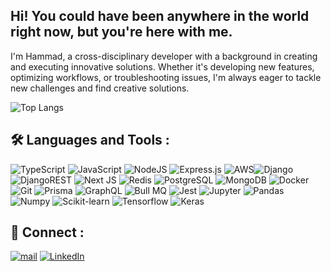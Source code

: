 <h2>Hi! You could have been anywhere in the world right now, but you're here with me.</h2>

I'm Hammad, a cross-disciplinary developer with a background in creating and executing innovative solutions.
Whether it's developing new features, optimizing workflows, or troubleshooting issues, I'm always eager
to tackle new challenges and find creative solutions.

![Top Langs](https://github-readme-stats.vercel.app/api/top-langs/?username=hammadkhokhar&layout=compact&theme=dark&hide=html&hide_progress=true)

## 🛠️ Languages and Tools :
![TypeScript](https://img.shields.io/badge/typescript-%23007ACC.svg?style=for-the-badge&logo=typescript&logoColor=white) ![JavaScript](https://img.shields.io/badge/javascript-%23323330.svg?style=for-the-badge&logo=javascript&logoColor=%23F7DF1E) ![NodeJS](https://img.shields.io/badge/node.js-6DA55F?style=for-the-badge&logo=node.js&logoColor=white) ![Express.js](https://img.shields.io/badge/express.js-%23404d59.svg?style=for-the-badge&logo=express&logoColor=%2361DAFB) ![AWS](https://img.shields.io/badge/AWS-%23323330.svg?style=for-the-badge&logo=amazon-aws)![Django](https://img.shields.io/badge/django-%23092E20.svg?style=for-the-badge&logo=django&logoColor=white)  ![DjangoREST](https://img.shields.io/badge/DJANGO-REST-ff1709?style=for-the-badge&logo=django&logoColor=white&color=ff1709&labelColor=gray)  ![Next JS](https://img.shields.io/badge/Next-black?style=for-the-badge&logo=next.js&logoColor=white) 
![Redis](https://img.shields.io/badge/redis-%23DD0031.svg?style=for-the-badge&logo=redis&logoColor=white) ![PostgreSQL](https://img.shields.io/badge/postgres-%23316192.svg?style=for-the-badge&logo=postgresql&logoColor=white) ![MongoDB](https://img.shields.io/badge/MongoDB-%234ea94b.svg?style=for-the-badge&logo=mongodb&logoColor=white) ![Docker](https://img.shields.io/badge/Docker-0A0B0B?style=for-the-badge&logo=docker) ![Git](https://img.shields.io/badge/Git-0A0B0B?style=for-the-badge&logo=git) ![Prisma](https://img.shields.io/badge/Prisma-0A0B0B?style=for-the-badge&logo=prisma) ![GraphQL](https://img.shields.io/badge/GraphQL-0A0B0B?style=for-the-badge&logo=graphql) ![Bull MQ](https://img.shields.io/badge/BullMQ-0A0B0B?style=for-the-badge&logo=redis) ![Jest](https://img.shields.io/badge/Jest-0A0B0B?style=for-the-badge&logo=jest) ![Jupyter](https://img.shields.io/badge/Jupyter-0A0B0B?style=for-the-badge&logo=jupyter) ![Pandas](https://img.shields.io/badge/Pandas-0A0B0B?style=for-the-badge&logo=pandas) ![Numpy](https://img.shields.io/badge/Numpy-0A0B0B?style=for-the-badge&logo=numpy) ![Scikit-learn](https://img.shields.io/badge/Scikit-learn-0A0B0B?style=for-the-badge&logo=scikit-learn) ![Tensorflow](https://img.shields.io/badge/Tensorflow-0A0B0B?style=for-the-badge&logo=tensorflow) ![Keras](https://img.shields.io/badge/Keras-0A0B0B?style=for-the-badge&logo=keras) 

## 🔗 Connect :

  <a href="mailto:hello@hammadkhokhar.com" target="_blank"><img alt="mail" src="https://img.shields.io/badge/hello%40hammadkhokhar.com-0A0B0B?style=for-the-badge&logo=gmail" /></a> <a href="https://www.linkedin.com/in/hammadkhokhar/" target="_blank"><img alt="LinkedIn" src="https://img.shields.io/badge/LinkedIn-0A0B0B?style=for-the-badge&logo=linkedin" /></a>
